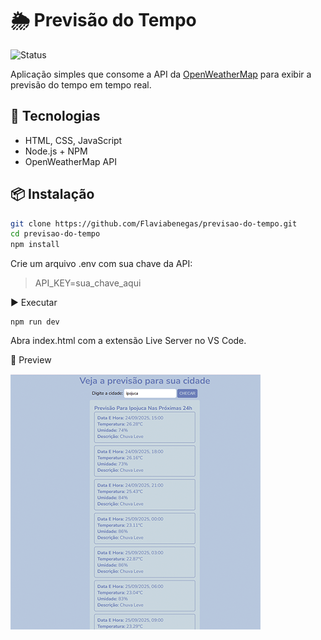# 🌦️ Previsão do Tempo  
![Status](https://img.shields.io/badge/status-finalizado-green)

Aplicação simples que consome a API da [OpenWeatherMap](https://openweathermap.org) para exibir a previsão do tempo em tempo real.  

## 🚀 Tecnologias
- HTML, CSS, JavaScript  
- Node.js + NPM  
- OpenWeatherMap API  

## 📦 Instalação
```bash
git clone https://github.com/Flaviabenegas/previsao-do-tempo.git
cd previsao-do-tempo
npm install
```
Crie um arquivo .env com sua chave da API:

>API_KEY=sua_chave_aqui

▶️ Executar
```
npm run dev
```

Abra index.html com a extensão Live Server no VS Code.

📸 Preview

![Preview](img/print.png)